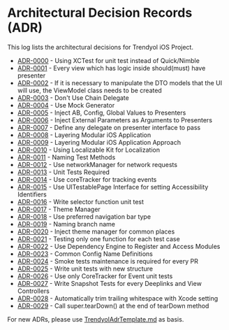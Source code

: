 # Architectural Decision Records (ADR)

This log lists the architectural decisions for Trendyol iOS Project.

<!-- adrlog -- Regenerate the content by using "adr-log -i". You can install it via "npm install -g adr-log" -->

- [ADR-0000](adr/0000-use-xctest-for-unit-test.md) - Using XCTest for unit test instead of Quick/Nimble
- [ADR-0001](adr/0001-every-view-which-has-logic-inside-should(must)-have-presenter.md) - Every view which has logic inside should(must) have presenter
- [ADR-0002](adr/0002-use-view-model-on-necessary-place.md) - If it is necessary to manipulate the DTO models that the UI will use, the ViewModel class needs to be created
- [ADR-0003](adr/0003-dont-use-chain-delegate.md) - Don't Use Chain Delegate
- [ADR-0004](adr/0004-use-mock-generator.md) - Use Mock Generator
- [ADR-0005](adr/0005-inject-ab-config-global-values-toPresenter.md) - Inject AB, Config, Global Values to Presenters
- [ADR-0006](adr/0006-inject-parameters-asArguments-toPresenter.md) - Inject External Parameters as Arguments to Presenters
- [ADR-0007](adr/0007-presenter-casting-as-delegate.md) - Define any delegate on presenter interface to pass
- [ADR-0008](adr/0008-layering-modular-ios-application.md) - Layering Modular iOS Application
- [ADR-0009](adr/0009-layering-modular-ios-application-approach.md) - Layering Modular iOS Application Approach
- [ADR-0010](adr/0010-use-localizable-kit-for-localization.md) - Using Localizable Kit for Localization
- [ADR-0011](adr/0011-name-test-methods.md) - Naming Test Methods
- [ADR-0012](adr/0012-use-networkManager-for-network-requests.md) - Use networkManager for network requests
- [ADR-0013](adr/0013-unit-tests-required.md) - Unit Tests Required
- [ADR-0014](adr/0014-use-CoreTracker-for-trackingEvents.md) - Use coreTracker for tracking events
- [ADR-0015](adr/0015-use-UITestablePageProtocol-for-AccessibilityIdentifiers.md) - Use UITestablePage Interface for setting Accessibility Identifiers
- [ADR-0016](adr/0016-selector-function-unit-test.md) - Write selector function unit test
- [ADR-0017](adr/0017-theme-manager.md) - Theme Manager
- [ADR-0018](adr/0018-use-preferredNavigationBarType.md) - Use preferred navigation bar type
- [ADR-0019](adr/0019-naming-branch-name.md) - Naming branch name
- [ADR-0020](adr/0020-inject-theme-manager-for-common-places.md) - Inject theme manager for common places
- [ADR-0021](adr/0021-testing-only-one-function.md) - Testing only one function for each test case
- [ADR-0022](adr/0022-use-dependency-engine-to-register-and-access-modules.md) - Use Dependency Engine to Register and Access Modules
- [ADR-0023](adr/0023-common-config-name-definitions.md) - Common Config Name Definitions
- [ADR-0024](adr/0024-smoke-tests-maintainance-required.md) - Smoke tests maintenance is required for every PR
- [ADR-0025](adr/0025-write-unit-tests-with-new-structure.md) - Write unit tests with new structure
- [ADR-0026](adr/0026-write-unit-tests-with-core-tracker.md) - Use only CoreTracker for Event unit tests
- [ADR-0027](adr/0027-write-snapshot-tests-for-every-view-controller-and-deeplinks.md) - Write Snapshot Tests for every Deeplinks and View Controllers
- [ADR-0028](adr/0028-automatically-trim-trailing-whitespace.md) - Automatically trim trailing whitespace with Xcode setting
- [ADR-0029](adr/0029-teardown-position.md) - Call super.tearDown() at the end of tearDown method 
<!-- adrlogstop -->

For new ADRs, please use [TrendyolAdrTemplate.md](TrendyolAdrTemplate.md) as basis.
